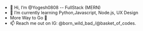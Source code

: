 - 👋 Hi, I’m @Yogesh0808
-- FullStack (MERN)
- 🌱 I’m currently learning Python,Javascript, Node.js, UX Design
- More Way to Go 🚀
- 📫 Reach me out on IG: @born_wild_bad_/@basket_of_codes.

<!---
Yogesh0808/Yogesh0808 is a ✨ special ✨ repository because its `README.md` (this file) appears on your GitHub profile.
You can click the Preview link to take a look at your changes.
--->
